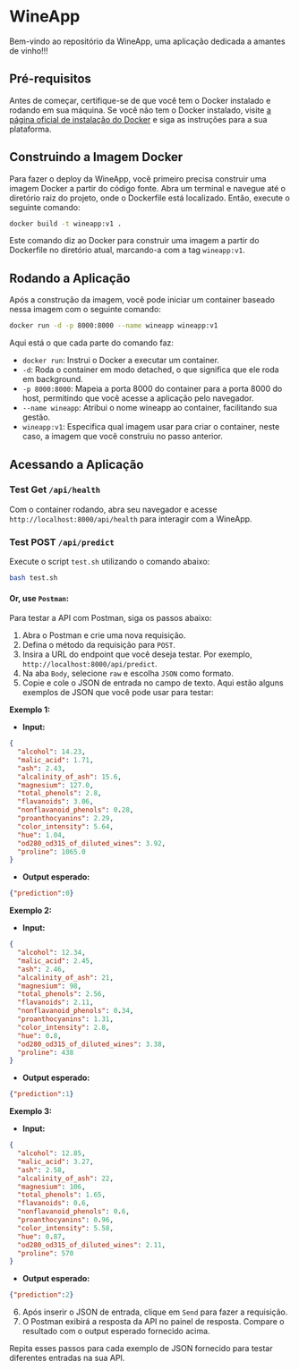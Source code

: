 # WineApp

Bem-vindo ao repositório da WineApp, uma aplicação dedicada a amantes de vinho!!!

## Pré-requisitos

Antes de começar, certifique-se de que você tem o Docker instalado e rodando em sua máquina. Se você não tem o Docker instalado, visite [a página oficial de instalação do Docker](https://docs.docker.com/get-docker/) e siga as instruções para a sua plataforma.

## Construindo a Imagem Docker

Para fazer o deploy da WineApp, você primeiro precisa construir uma imagem Docker a partir do código fonte. Abra um terminal e navegue até o diretório raiz do projeto, onde o Dockerfile está localizado. Então, execute o seguinte comando:

```bash
docker build -t wineapp:v1 .
```

Este comando diz ao Docker para construir uma imagem a partir do Dockerfile no diretório atual, marcando-a com a tag `wineapp:v1`.

## Rodando a Aplicação

Após a construção da imagem, você pode iniciar um container baseado nessa imagem com o seguinte comando:
```bash
docker run -d -p 8000:8000 --name wineapp wineapp:v1
```
Aqui está o que cada parte do comando faz:

- `docker run`: Instrui o Docker a executar um container.
- `-d`: Roda o container em modo detached, o que significa que ele roda em background.
- `-p 8000:8000`: Mapeia a porta 8000 do container para a porta 8000 do host, permitindo que você acesse a aplicação pelo navegador.
- `--name wineapp`: Atribui o nome wineapp ao container, facilitando sua gestão.
- `wineapp:v1`: Especifica qual imagem usar para criar o container, neste caso, a imagem que você construiu no passo anterior.

## Acessando a Aplicação

### Test Get `/api/health`
Com o container rodando, abra seu navegador e acesse `http://localhost:8000/api/health` para interagir com a WineApp.

### Test POST `/api/predict`
Execute o script `test.sh` utilizando o comando abaixo:
```bash
bash test.sh
```
#### Or, use `Postman`:
Para testar a API com Postman, siga os passos abaixo:

1. Abra o Postman e crie uma nova requisição.
2. Defina o método da requisição para `POST`.
3. Insira a URL do endpoint que você deseja testar. Por exemplo, `http://localhost:8000/api/predict`.
4. Na aba `Body`, selecione `raw` e escolha `JSON` como formato.
5. Copie e cole o JSON de entrada no campo de texto. Aqui estão alguns exemplos de JSON que você pode usar para testar:

**Exemplo 1:**

- **Input:**
```json
{
  "alcohol": 14.23,
  "malic_acid": 1.71,
  "ash": 2.43,
  "alcalinity_of_ash": 15.6,
  "magnesium": 127.0,
  "total_phenols": 2.8,
  "flavanoids": 3.06,
  "nonflavanoid_phenols": 0.28,
  "proanthocyanins": 2.29,
  "color_intensity": 5.64,
  "hue": 1.04,
  "od280_od315_of_diluted_wines": 3.92,
  "proline": 1065.0
}
```

- **Output esperado:**
```json
{"prediction":0}
```

**Exemplo 2:**

- **Input:**
```json
{
  "alcohol": 12.34,
  "malic_acid": 2.45,
  "ash": 2.46,
  "alcalinity_of_ash": 21,
  "magnesium": 98,
  "total_phenols": 2.56,
  "flavanoids": 2.11,
  "nonflavanoid_phenols": 0.34,
  "proanthocyanins": 1.31,
  "color_intensity": 2.8,
  "hue": 0.8,
  "od280_od315_of_diluted_wines": 3.38,
  "proline": 438
}
```

- **Output esperado:**
```json
{"prediction":1}
```

**Exemplo 3:**

- **Input:**
```json
{
  "alcohol": 12.85,
  "malic_acid": 3.27,
  "ash": 2.58,
  "alcalinity_of_ash": 22,
  "magnesium": 106,
  "total_phenols": 1.65,
  "flavanoids": 0.6,
  "nonflavanoid_phenols": 0.6,
  "proanthocyanins": 0.96,
  "color_intensity": 5.58,
  "hue": 0.87,
  "od280_od315_of_diluted_wines": 2.11,
  "proline": 570
}
```

- **Output esperado:**
```json
{"prediction":2}
```

6. Após inserir o JSON de entrada, clique em `Send` para fazer a requisição.
7. O Postman exibirá a resposta da API no painel de resposta. Compare o resultado com o output esperado fornecido acima.

Repita esses passos para cada exemplo de JSON fornecido para testar diferentes entradas na sua API.